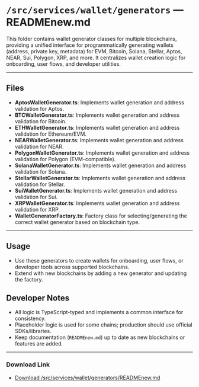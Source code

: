 # `/src/services/wallet/generators` — READMEnew.md

This folder contains wallet generator classes for multiple blockchains, providing a unified interface for programmatically generating wallets (address, private key, metadata) for EVM, Bitcoin, Solana, Stellar, Aptos, NEAR, Sui, Polygon, XRP, and more. It centralizes wallet creation logic for onboarding, user flows, and developer utilities.

---

## Files

- **AptosWalletGenerator.ts**: Implements wallet generation and address validation for Aptos.
- **BTCWalletGenerator.ts**: Implements wallet generation and address validation for Bitcoin.
- **ETHWalletGenerator.ts**: Implements wallet generation and address validation for Ethereum/EVM.
- **NEARWalletGenerator.ts**: Implements wallet generation and address validation for NEAR.
- **PolygonWalletGenerator.ts**: Implements wallet generation and address validation for Polygon (EVM-compatible).
- **SolanaWalletGenerator.ts**: Implements wallet generation and address validation for Solana.
- **StellarWalletGenerator.ts**: Implements wallet generation and address validation for Stellar.
- **SuiWalletGenerator.ts**: Implements wallet generation and address validation for Sui.
- **XRPWalletGenerator.ts**: Implements wallet generation and address validation for XRP.
- **WalletGeneratorFactory.ts**: Factory class for selecting/generating the correct wallet generator based on blockchain type.

---

## Usage
- Use these generators to create wallets for onboarding, user flows, or developer tools across supported blockchains.
- Extend with new blockchains by adding a new generator and updating the factory.

## Developer Notes
- All logic is TypeScript-typed and implements a common interface for consistency.
- Placeholder logic is used for some chains; production should use official SDKs/libraries.
- Keep documentation (`READMEnew.md`) up to date as new blockchains or features are added.

---

### Download Link
- [Download /src/services/wallet/generators/READMEnew.md](sandbox:/Users/neilbatchelor/Cursor/1/src/services/wallet/generators/READMEnew.md)
